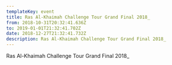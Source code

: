 ```yaml
---
templateKey: event
title: Ras Al-Khaimah Challenge Tour Grand Final 2018_
from: 2018-10-31T20:32:41.636Z
to: 2019-01-01T21:32:41.702Z
date: 2018-12-27T21:32:41.732Z
description: Ras Al-Khaimah Challenge Tour Grand Final 2018_
---
```

Ras Al-Khaimah Challenge Tour Grand Final 2018_
